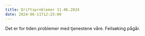 ```yaml
---
title: Driftsproblemer 11.06.2024
date: 2024-06-11T12:25:00
---
```

Det er for tiden problemer med tjenestene våre. Feilsøking pågår.
